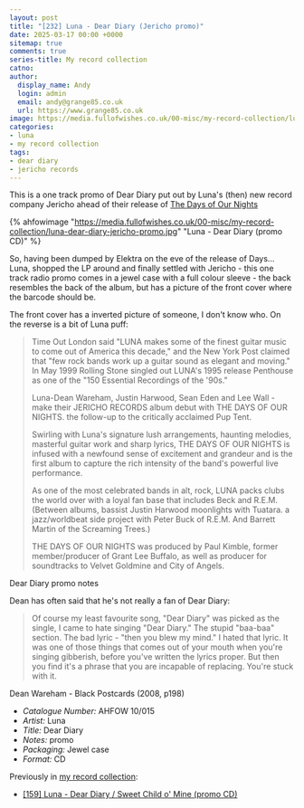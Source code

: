 ```yaml
---
layout: post
title: "[232] Luna - Dear Diary (Jericho promo)"
date: 2025-03-17 00:00 +0000
sitemap: true
comments: true
series-title: My record collection
catno:
author:
  display_name: Andy
  login: admin
  email: andy@grange85.co.uk
  url: https://www.grange85.co.uk
image: https://media.fullofwishes.co.uk/00-misc/my-record-collection/luna-dear-diary-jericho-promo.jpg
categories:
- luna
- my record collection
tags:
- dear diary
- jericho records
---
```

This is a one track promo of Dear Diary put out by Luna's (then) new record company Jericho ahead of their release of [The Days of Our Nights](/2023/10/26/my-record-collection-081-luna-the-days-of-our-nights-jericho-cd/)

{% ahfowimage "https://media.fullofwishes.co.uk/00-misc/my-record-collection/luna-dear-diary-jericho-promo.jpg" "Luna - Dear Diary (promo CD)" %}

So, having been dumped by Elektra on the eve of the release of Days... Luna, shopped the LP around and finally settled with Jericho - this one track radio promo comes in a jewel case with a full colour sleeve - the back resembles the back of the album, but has a picture of the front cover where the barcode should be.

The front cover has a inverted picture of someone, I don't know who. On the reverse is a bit of Luna puff:

<blockquote>
<p>
    Time Out London said "LUNA makes some of the finest guitar music to come out of America this decade," and the New York Post claimed that "few rock bands work up a guitar sound as elegant and moving." In May 1999 Rolling Stone singled out LUNA's 1995 release Penthouse as one of the "150 Essential Recordings of the '90s."
</p>

<p>
    Luna-Dean Wareham, Justin Harwood, Sean Eden and Lee Wall - make their JERICHO RECORDS album debut with THE DAYS OF OUR NIGHTS. the follow-up to the critically acclaimed Pup Tent.
</p>

<p>
    Swirling with Luna's signature lush arrangements, haunting melodies, masterful guitar work and sharp lyrics, THE DAYS OF OUR NIGHTS is infused with a newfound sense of excitement and grandeur and is the first album to capture the rich intensity of the band's powerful live performance.
</p>

<p>
    As one of the most celebrated bands in alt, rock, LUNA packs clubs the world over with a loyal fan base that includes Beck and R.E.M. (Between albums, bassist Justin Harwood moonlights with Tuatara. a jazz/worldbeat side project with Peter Buck of R.E.M. And Barrett Martin of the Screaming Trees.)
</p>

<p>
    THE DAYS OF OUR NIGHTS was produced by Paul Kimble, former member/producer of Grant Lee Buffalo, as well as producer for soundtracks to Velvet Goldmine and City of Angels.
</p>
</blockquote>
<p class="caption">Dear Diary promo notes</p>

Dean has often said that he's not really a fan of Dear Diary:

<blockquote>
Of course my least favourite song, "Dear Diary" was picked as the single, I came to hate singing "Dear Diary." The stupid "baa-baa" section. The bad lyric - "then you blew my mind." I hated that lyric. It was one of those things that comes out of your mouth when you're singing gibberish, before you've written the lyrics proper. But then you find it's a phrase that you are incapable of replacing. You're stuck with it.
</blockquote>
<p class="caption">Dean Wareham - Black Postcards (2008, p198)</p>

 - *Catalogue Number:* AHFOW 10/015
 - *Artist:* Luna
 - *Title:* Dear Diary
 - *Notes:* promo
 - *Packaging:* Jewel case
 - *Format:* CD

Previously in [my record collection](/category/my-record-collection):
 - [\[159\] Luna - Dear Diary / Sweet Child o' Mine (promo CD)](/2025/03/17/my-record-collection-luna-dear-diary-jericho-promo/)
